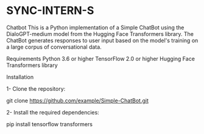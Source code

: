 # SYNC-INTERN-S
Chatbot
This is a Python implementation of a Simple ChatBot using the DialoGPT-medium model from the Hugging Face Transformers library. The ChatBot generates responses to user input based on the model's training on a large corpus of conversational data.

Requirements
Python 3.6 or higher TensorFlow 2.0 or higher Hugging Face Transformers library

Installation

1- Clone the repository:

git clone https://github.com/example/Simple-ChatBot.git

2- Install the required dependencies:

pip install tensorflow transformers
